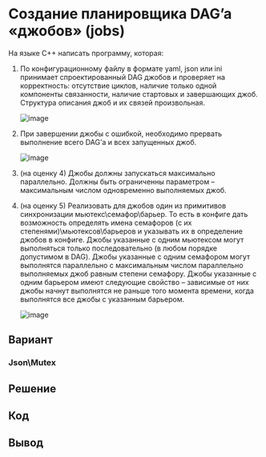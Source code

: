 # Создание планировщика DAG’a «джобов» (jobs)

На языке C++ написать программу, которая:
1. По конфигурационному файлу в формате yaml, json или ini принимает спроектированный DAG джобов и проверяет на корректность: отсутствие циклов, наличие только одной компоненты связанности, наличие стартовых и завершающих джоб. Структура описания джоб и их связей произвольная.
   
     ![image](https://github.com/user-attachments/assets/e4ed0de1-fc79-4dae-a1c8-774cf02ab62c)

2. При завершении джобы с ошибкой, необходимо прервать выполнение всего DAG’а и всех запущенных джоб. 

    ![image](https://github.com/user-attachments/assets/e95cca32-5039-4990-9a32-b86d61f84df2)

3. (на оценку 4) Джобы должны запускаться максимально параллельно. Должны быть ограниченны параметром – максимальным числом одновременно выполняемых джоб.

4. (на оценку 5) Реализовать для джобов один из примитивов синхронизации мьютекс\семафор\барьер. То есть в конфиге дать возможность определять имена семафоров (с их степенями)\мьютексов\барьеров и указывать их в определение джобов в конфиге. Джобы указанные с одним мьютексом могут выполняться только последовательно (в любом порядке допустимом в DAG). Джобы указанные с одним семафором могут выполнятся параллельно с максимальным числом параллельно выполняемых джоб равным степени семафору. Джобы указанные с одним барьером имеют следующие свойство – зависимые от них джобы начнут выполнятся не раньше того момента времени, когда выполнятся все джобы с указанным барьером.

    ![image](https://github.com/user-attachments/assets/00e2307c-73a8-4847-9c77-e1f578cfb4a8)

## Вариант 
### Json\Mutex

## Решение

## Код

## Вывод
